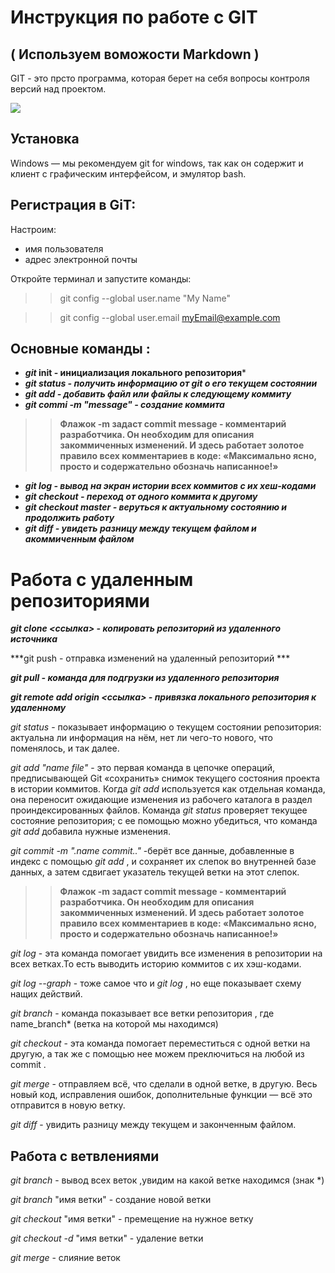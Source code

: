 # Инструкция по работе с GIT
## ( Используем воможости Markdown )

GIT - это прсто программа, которая берет на себя вопросы контроля версий над проектом. 

![](https://fuzeservers.ru/wp-content/uploads/e/4/5/e4553ab0cd4508104a3196729458afab.png)



## Установка

Windows — мы рекомендуем git for windows, так как он содержит и клиент с графическим интерфейсом, и эмулятор bash.

## Регистрация в GiT:

Настроим:

* имя пользователя 
* адрес электронной почты 

Откройте терминал и запустите команды:

>> git config --global user.name "My Name"

>> git config --global user.email myEmail@example.com


## Основные команды :
 - ***git* init - инициализация локального репозитория***
- ***git status - получить информацию от git о его текущем состоянии***
- ***git add - добавить файл или файлы к следующему коммиту*** 
- ***git commi -m "message" - создание коммита*** 

>> **Флажок -m задаст commit message - комментарий разработчика. Он необходим для описания закоммиченных изменений. И здесь работает золотое правило всех комментариев в коде: «Максимально ясно, просто и содержательно обозначь написанное!»**


- ***git log - вывод на экран истории всех коммитов с их хеш-кодами***
- ***git checkout - переход от одного коммита к другому***
- ***git checkout master - веруться к актуальному состоянию и продолжить работу***
- ***git diff - увидеть разницу между текущем файлом и акоммиченным файлом*** 

# Работа с удаленным репозиториями

***git clone <ссылка> - копировать репозиторий из удаленного источника***

***git push -  отправка изменений на удаленный репозиторий ***

***git pull -  команда для подгрузки из удаленного репозитория*** 

***git remote add origin <ссылка> - привязка локального репозитория к удаленному***

*git status* - показывает информацию о текущем состоянии репозитория: актуальна ли информация на нём, нет ли чего-то нового, что поменялось, и так далее.

*git add "name file"* - это первая команда в цепочке операций, предписывающей Git «сохранить» снимок текущего состояния проекта в истории коммитов. Когда *git add* используется как отдельная команда, она переносит ожидающие изменения из рабочего каталога в раздел проиндексированных файлов. Команда *git status* проверяет текущее состояние репозитория; с ее помощью можно убедиться, что команда *git add* добавила нужные изменения.

*git commit -m ".name commit.."* -берёт все данные, добавленные в индекс с помощью *git add* , и сохраняет их слепок во внутренней базе данных, а затем сдвигает указатель текущей ветки на этот слепок.

>> **Флажок -m задаст commit message - комментарий разработчика. Он необходим для описания закоммиченных изменений. И здесь работает золотое правило всех комментариев в коде: «Максимально ясно, просто и содержательно обозначь написанное!»**

*git log* - эта команда помогает увидить все изменения в репозитории на всех ветках.То есть выводить историю коммитов с их хэш-кодами. 

*git log --graph* - тоже самое что и *git log* , но еще  показывает схему нащих действий. 

*git branch* - команда показывает все ветки репозитория , где name_branch* (ветка на которой мы находимся)

*git checkout* - эта команда помогает переместиться с одной ветки на другую, а так же с помощью нее можем преключиться на любой из commit .

*git merge* - отправляем всё, что сделали в одной ветке, в другую. Весь новый код, исправления ошибок, дополнительные функции — всё это отправится в новую ветку.

*git diff* - увидить разницу между текущем и законченным файлом.
## Работа с ветвлениями

*git branch* - вывод всех веток ,увидим на какой ветке находимся (знак *)

*git branch* "имя ветки" - создание новой ветки

*git checkout* "имя ветки" - премещение на нужное ветку

*git checkout -d* "имя ветки" - удаление ветки

*git merge* - слияние веток 

